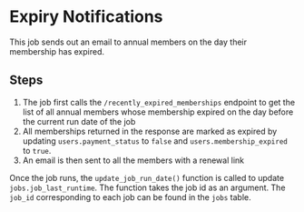 # Expiry Notifications

This job sends out an email to annual members on the day their membership has expired.

## **Steps**

1. The job first calls the `/recently_expired_memberships` endpoint to get the list of all annual members whose membership expired on the day before the current run date of the job
2. All memberships returned in the response are marked as expired by updating `users.payment_status` to `false` and `users.membership_expired` to `true`.
3. An email is then sent to all the members with a renewal link

Once the job runs, the `update_job_run_date()` function is called to update `jobs.job_last_runtime`. The function takes the job id as an argument. The `job_id` corresponding to each job can be found in the `jobs` table.
